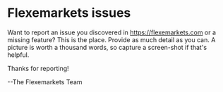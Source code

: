 # Flexemarkets issues

Want to report an issue you discovered in https://flexemarkets.com or a missing feature? This is the place. Provide as much detail as you can. A picture is worth a thousand words, so capture a screen-shot if that's helpful.

Thanks for reporting!

--The Flexemarkets Team

